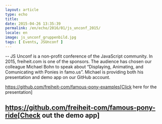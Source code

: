 ```yaml
---
layout: article
type: echo
title:
date: 2015-04-26 13:35:39
permalink: /en/echo/2016/01/js_unconf_2015/
locale: en
image: js_unconf_gruppenbild.jpg
tags: [ Events, JSUnconf ]
---
```



--
JS Unconf is a non-profit conference of the JavaScript community. In 2015, freiheit.com is one of the sponsors. The audience has chosen our colleague Michael Bohn to speak about “Displaying, Animating, and Comunicating with Ponies in famo.us”. Michael is providing both his presentation and demo app on our GitHub account. 

https://github.com/freiheit-com/famous-pony-examples[Click here for the presentation]

https://github.com/freiheit-com/famous-pony-ride[Check out the demo app]
--


